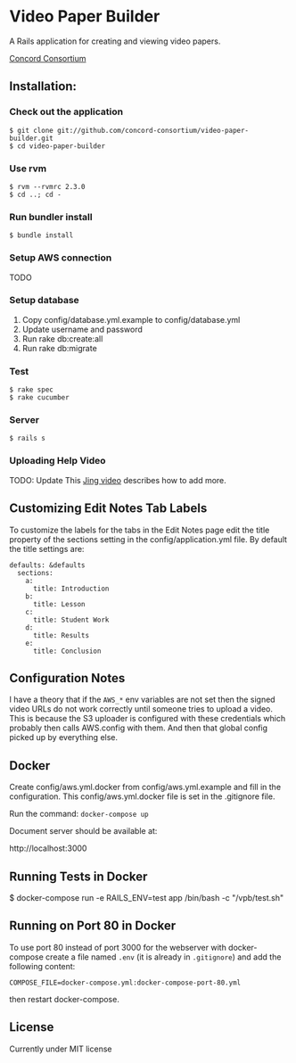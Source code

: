 Video Paper Builder
===================

A Rails application for creating and viewing video papers.

[Concord Consortium](http://www.concord.org)

Installation:
-------------

### Check out the application

    $ git clone git://github.com/concord-consortium/video-paper-builder.git
    $ cd video-paper-builder

### Use rvm

    $ rvm --rvmrc 2.3.0
    $ cd ..; cd -

### Run bundler install

    $ bundle install

### Setup AWS connection

TODO

### Setup database

1. Copy config/database.yml.example to config/database.yml
2. Update username and password
3. Run rake db:create:all
4. Run rake db:migrate

### Test

    $ rake spec
    $ rake cucumber

### Server

    $ rails s

### Uploading Help Video

TODO: Update
This [Jing video](http://screencast.com/t/lxUHFk3a) describes how to add more.

## Customizing Edit Notes Tab Labels

To customize the labels for the tabs in the Edit Notes page edit the title property of the
sections setting in the config/application.yml file.  By default the title settings are:

    defaults: &defaults
      sections:
        a:
          title: Introduction
        b:
          title: Lesson
        c:
          title: Student Work
        d:
          title: Results
        e:
          title: Conclusion

Configuration Notes
-------------------

I have a theory that if the `AWS_*` env variables are not set then the signed video URLs do not work correctly until someone tries to upload a video. This is because the S3 uploader is configured with these credentials which probably then calls AWS.config with them. And then that global config picked up by everything else.

Docker
------

Create config/aws.yml.docker from config/aws.yml.example and fill in the configuration.  This config/aws.yml.docker file is set in the .gitignore file.

Run the command: `docker-compose up`

Document server should be available at:

http://localhost:3000


Running Tests in Docker
-----------------------

$ docker-compose run -e RAILS_ENV=test app /bin/bash -c "/vpb/test.sh"

Running on Port 80 in Docker
----------------------------

To use port 80 instead of port 3000 for the webserver with docker-compose create a file named `.env` (it is already in `.gitignore`) and add the following content:

```
COMPOSE_FILE=docker-compose.yml:docker-compose-port-80.yml
```

then restart docker-compose.

License
-------

Currently under MIT license
